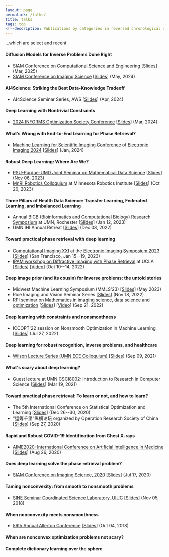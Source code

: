 ```yaml
---
layout: page
permalink: /talks/
title: Talks
tags: top
<!--description: Publications by categories in reversed chronological order. -->
---
```

...which are select and recent

#### Diffusion Models for Inverse Problems Done Right    
+ [SIAM Conference on Computational Science and Engineering](https://www.siam.org/conferences-events/siam-conferences/cse25/) \[[Slides](SIAM-CSE-2025-Mar.pdf)\] (Mar, 2025)    
+ [SIAM Conference on Imaging Science](https://www.siam.org/conferences/cm/conference/is24) \[[Slides](SIAM-IS-2024-May.pdf)\] (May, 2024) 

#### AI4Science: Striking the Best Data-Knowledge Tradeoff 
+ AI4Science Seminar Series, AWS  \[[Slides](2024-Apr-AI4Sci-AWS.pdf)\] (Apr, 2024) 

#### Deep Learning with Nontrivial Constraints
+ [2024 INFORMS Optimization Society Conference](https://ios2024.rice.edu/)  \[[Slides](INFORMS-OPT-2024-Mar.pdf)\] (Mar, 2024) 

#### What’s Wrong with End-to-End Learning for Phase Retrieval?   
+ [Machine Learning for Scientific Imaging Conference](https://www.imaging.org/IST/Conferences/EI/EI2024/Conference/C_MLSI.aspx) of [Electronic Imaging 2024](https://www.imaging.org/IST/Conferences/EI/EI2024/EI2024)  \[[Slides](EI-2024-Jan.pdf)\] (Jan, 2024)

#### Robust Deep Learning: Where Are We?
+ [PSU-Purdue-UMD Joint Seminar on Mathematical Data Science](https://yuangaogao.github.io/seminar.html) \[[Slides](2023-Nov-Robustness-PSU-Purdue-UMD.pdf)\] (Nov 06, 2023)
+ [MnRI Robotics Colloquium](https://cse.umn.edu/mnri/events/robotics-colloquium-guest-ju-sun) at Minnesota Robotics Institute \[[Slides](2023-Oct-MnRI-Robustness.pdf)\] (Oct 20, 2023)

#### Three Pillars of Health Data Science: Transfer Learning, Federated Learning, and Imbalanced Learning   
+ Annual BICB ([Bioinformatics and Computational Biology](https://r.umn.edu/academics-research/graduate/bicb)) [Research Symposium](https://r.umn.edu/academics-research/graduate/bicb-research-symposium) at UMN, Rochester \[[Slides](BICB-Symp-2023-Three-Pillars.pdf)\] (Jan 12, 2023)
+ UMN IHI Annual Retreat \[[Slides](2022-Dec-IHI-Retreat.pdf)\] (Dec 08, 2022)

#### Toward practical phase retrieval with deep learning
+ [Computational Imaging XXI](https://www.imaging.org/site/IST/IST/Conferences/EI/EI2023/Conference/C_COIMG.aspx) at the [Electronic Imaging Symposium 2023](https://www.imaging.org/Site/IST/Conferences/EI/EI2023/EI2023.aspx) \[[Slides](EI_2023_Jan.pdf)\] (San Francisco, Jan 15--19, 2023)    
+ [IPAM workshop on Diffractive Imaging with Phase Retrieval](http://www.ipam.ucla.edu/programs/workshops/workshop-i-diffractive-imaging-with-phase-retrieval/?tab=overview) at UCLA \[[Slides](2022-Oct-IPAM-PR-WS.pdf)\] \[[Video](https://youtu.be/y4sdeFDuu6M)\]  (Oct 10--14, 2022)


#### Deep image prior (and its cousin) for inverse problems: the untold stories 
+ Midwest Machine Learning Symposium (MMLS'23) \[[Slides](2023-May-MMLS.pdf)\] (May 2023)   
+ Rice Imaging and Vision Seminar Series \[[Slides](2022-Nov-Rice-IVS.pdf)\] (Nov 18, 2022)
+ RPI seminar on [Mathematics in imaging science, data science and optimization](https://sites.google.com/view/rpimidoseminars) \[[Slides](RPI-MIDO-2022-Sep.pdf)\] \[[Video](https://www.youtube.com/watch?v=IxIMvwkUsiQ)\] (Sep 21, 2022)

#### Deep learning with constraints and nonsmoothness    
+ ICCOPT'22 session on Nonsmooth Optimization in Machine Learning \[[Slides](ICCOPT22-NCVX.pdf)\] (Jul 27, 2022)

#### Deep learning for robust recognition, inverse problems, and healthcare 
+ [Wilson Lecture Series (UMN ECE Colloquium)](https://cse.umn.edu/ece/events/professor-ju-sun-wilson-lecture-series-ece-fall-2021-colloquium) \[[Slides](ECE-Sep-2021.pdf)\] (Sep 09, 2021)

#### What's scary about deep learning?
+ Guest lecture at UMN CSCI8002: Introduction to Research in Computer Science \[[Slides](DL_SCARY.pdf)\] (Mar 19, 2021)

#### Toward practical phase retrieval: To learn or not, and how to learn?
+ The 5th International Conference on Statistical Optimization and Learning \[[Slides](SOL-2020-FPR.pdf)\] (Dec 26--30, 2020)
+ "运筹千里”纵横论坛 organized by Operation Research Society of China \[[Slides](ORSC-2020-FPR.pdf)\] (Sep 27, 2020)

#### Rapid and Robust COVID-19 Identification from Chest X-rays
+ [AIME2020: International Conference on Artificial Intelligence in Medicine](https://aime20.aimedicine.info/) \[[Slides](AIME2020-COVID19-XRAY.pdf)\] (Aug 26, 2020)

#### Does deep learning solve the phase retrieval problem?
+ [SIAM Conference on Imaging Science, 2020](https://meetings.siam.org/sess/dsp_programsess.cfm?SESSIONCODE=69004) \[[Slides](SIAM-IS-2020-FPR.pdf)\] (Jul 17, 2020)

#### Taming nonconvexity: from smooth to nonsmooth problems
+ [SINE Seminar Coordinated Science Laboratory, UIUC](https://calendars.illinois.edu/detail/4200/33321967) \[[Slides](/docs/nsms_UIUC_SINE18.pdf)\] (Nov 05, 2018)

#### When nonconvexity meets nonsmoothness
+ [56th Annual Allerton Conference](http://allerton.csl.illinois.edu/) \[[Slides](/docs/allerton18_nsms.pdf)\] (Oct 04, 2018)

#### When are nonconvex optimization problems not scary?

#### Complete dictionary learning over the sphere
